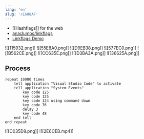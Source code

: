 ```yaml
---
lang: 'en'
slug: '/E688AF'
---
```


- [[Hashflags]] for the web
- [anaclumos/linkflags](https://github.com/anaclumos/linkflags)
- [Linkflags Demo](https://youtu.be/Ar9XeVMFXN0)

![[115932.png]]
![[55E8A0.png]]
![[D9EB38.png]]
![[577EC0.png]]
![[B562CE.png]]
![[CC635E.png]]
![[D3BA3A.png]]
![[36625A.png]]

## Process

```applescript
repeat 10000 times
	tell application "Visual Studio Code" to activate
	tell application "System Events"
		key code 125
		key code 125
		key code 124 using command down
		key code 76
		delay 3
		key code 48
	end tell
end repeat
```

![[C035D8.png]]
![[2E6CEB.mp4]]
